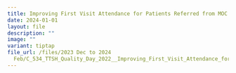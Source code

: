 ```yaml
---
title: Improving First Visit Attendance for Patients Referred from MOC to PMC
date: 2024-01-01
layout: file
description: ""
image: ""
variant: tiptap
file_url: /files/2023 Dec to 2024
  Feb/C_534_TTSH_Quality_Day_2022__Improving_First_Visit_Attendance_for_Patients_Refe.pdf
---
```

